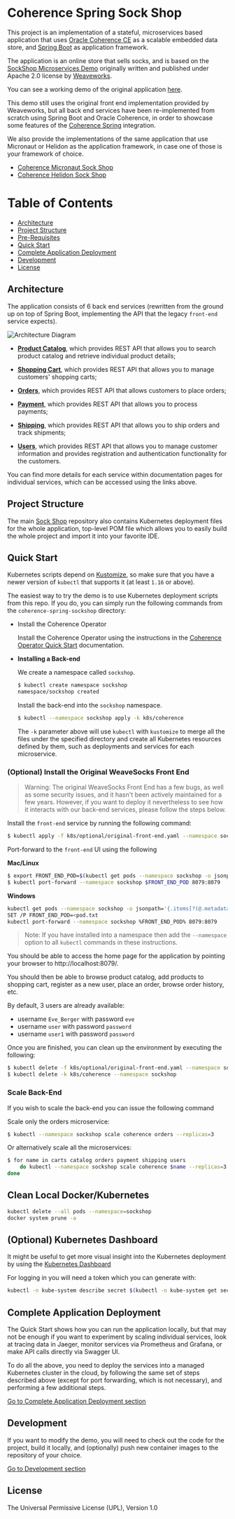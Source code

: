 # Coherence Spring Sock Shop

This project is an implementation of a stateful, microservices based application that
uses [Oracle Coherence CE](https://coherence.community/) as a scalable embedded data
store, and [Spring Boot](https://spring.io/projects/spring-boot) as application
framework.

The application is an online store that sells socks, and is based
on the [SockShop Microservices Demo](https://microservices-demo.github.io)
originally written and published under Apache 2.0 license by [Weaveworks](https://go.weave.works/socks).

You can see a working demo of the original application [here](http://socks.weave.works/).

This demo still uses the original front end implementation provided by Weaveworks,
but all back end services have been re-implemented from scratch using Spring Boot
and Oracle Coherence, in order to showcase some features of the [Coherence Spring](https://github.com/coherence-community/coherence-spring)
integration.

We also provide the implementations of the same application that use Micronaut or Helidon
as the application framework, in case one of those is your framework of choice.

* [Coherence Micronaut Sock Shop](https://github.com/oracle/coherence-micronaut-sockshop-sample)
* [Coherence Helidon Sock Shop](https://github.com/oracle/coherence-helidon-sockshop-sample)

# Table of Contents

* [Architecture](#architecture)
* [Project Structure](#project-structure)
* [Pre-Requisites](#pre-requisites)
* [Quick Start](#quick-start)
* [Complete Application Deployment](./doc/complete-application-deployment.md)
* [Development](./doc/development.md)
* [License](#license)


## Architecture

The application consists of 6 back end services (rewritten from the ground up on top of
Spring Boot, implementing the API that the legacy `front-end` service expects).

![Architecture Diagram](./doc/images/architecture.png)

- **[Product Catalog](./catalog)**, which provides 
REST API that allows you to search product catalog and retrieve individual product details;

- **[Shopping Cart](./carts)**, which provides 
REST API that allows you to manage customers' shopping carts;

- **[Orders](./orders)**, which provides REST API 
that allows customers to place orders;

- **[Payment](./payment)**, which provides REST API 
that allows you to process payments;

- **[Shipping](./shipping)**, which provides REST API 
that allows you to ship orders and track shipments;

- **[Users](./users)**, which provides REST API 
that allows you to manage customer information and provides registration and 
authentication functionality for the customers.

You can find more details for each service within documentation pages for individual
services, which can be accessed using the links above.

## Project Structure

The main [Sock Shop](.) repository also contains Kubernetes deployment files for the whole application,
top-level POM file which allows you to easily build the whole project and import it
into your favorite IDE.

## Quick Start

Kubernetes scripts depend on [Kustomize](https://kustomize.io/), so make sure that you have a newer
version of `kubectl` that supports it (at least `1.16` or above).
   
The easiest way to try the demo is to use Kubernetes deployment scripts from this repo. If you do, you can simply run
the following commands from the `coherence-spring-sockshop` directory:

* Install the Coherence Operator

  Install the Coherence Operator using the instructions in the
  [Coherence Operator Quick Start](https://oracle.github.io/coherence-operator/docs/latest/#/docs/about/03_quickstart)
  documentation.

* **Installing a Back-end**

  We create a namespace called `sockshop`.

    ```bash
    $ kubectl create namespace sockshop
    namespace/sockshop created
    ```

  Install the back-end into the `sockshop` namespace.

    ```bash
    $ kubectl --namespace sockshop apply -k k8s/coherence 
    ```

  The `-k` parameter above will use `kubectl` with `kustomize` to merge all the files under the specified directory and
  create all Kubernetes resources defined by them, such as deployments and services for each microservice.

### (Optional) Install the Original WeaveSocks Front End

> Warning: The original WeaveSocks Front End has a few bugs, as well as some security issues, 
> and it hasn't been actively maintained for a few years. However, if you want to deploy
> it nevertheless to see how it interacts with our back-end services, please follow
> the steps below.

Install the `front-end` service by running the following command:

```bash
$ kubectl apply -f k8s/optional/original-front-end.yaml --namespace sockshop
```

Port-forward to the `front-end` UI using the following

**Mac/Linux**

```bash
$ export FRONT_END_POD=$(kubectl get pods --namespace sockshop -o jsonpath='{.items[?(@.metadata.labels.app == "front-end")].metadata.name}')
$ kubectl port-forward --namespace sockshop $FRONT_END_POD 8079:8079
```

**Windows**

```bash
kubectl get pods --namespace sockshop -o jsonpath='{.items[?(@.metadata.labels.app == "front-end")].metadata.name}' > pod.txt
SET /P FRONT_END_POD=<pod.txt
kubectl port-forward --namespace sockshop %FRONT_END_POD% 8079:8079
```

> Note: If you have installed into a namespace then add the `--namespace` option to all `kubectl` commands in these instructions.

You should be able to access the home page for the application by pointing your browser to http://localhost:8079/.

You should then be able to browse product catalog, add products to shopping cart, register as a new user, place an order,
browse order history, etc.

By default, 3 users are already available:

- username `Eve_Berger` with password `eve`
- username `user` with password `password`
- username `user1` with password `password`

Once you are finished, you can clean up the environment by executing the following:

```bash
$ kubectl delete -f k8s/optional/original-front-end.yaml --namespace sockshop
$ kubectl delete -k k8s/coherence --namespace sockshop
```

### Scale Back-End

If you wish to scale the back-end you can issue the following command

Scale only the orders microservice:

```bash
$ kubectl --namespace sockshop scale coherence orders --replicas=3
```

Or alternatively scale all the microservices:

```bash
$ for name in carts catalog orders payment shipping users
    do kubectl --namespace sockshop scale coherence $name --replicas=3
done
```

## Clean Local Docker/Kubernetes

```bash
kubectl delete --all pods --namespace=sockshop
docker system prune -a
```

## (Optional) Kubernetes Dashboard

It might be useful to get more visual insight into the Kubernetes deployment by using the
[Kubernetes Dashboard](https://kubernetes.io/docs/tasks/access-application-cluster/web-ui-dashboard/)

For logging in you will need a token which you can generate with:

```bash
kubectl -n kube-system describe secret $(kubectl -n kube-system get secret | awk '/^deployment-controller-token-/{print $1}') | awk '$1=="token:"{print $2}'
```

## Complete Application Deployment

The Quick Start shows how you can run the application locally, but that may not
be enough if you want to experiment by scaling individual services, look at tracing data in Jaeger,
monitor services via Prometheus and Grafana, or make API calls directly via Swagger UI.

To do all the above, you need to deploy the services into a managed Kubernetes cluster
in the cloud, by following the same set of steps described above (except for port forwarding,
which is not necessary), and performing a few additional steps.

 [Go to Complete Application Deployment section](./doc/complete-application-deployment.md)

## Development

If you want to modify the demo, you will need to check out the code for the project, build it
locally, and (optionally) push new container images to the repository of your choice.

 [Go to Development section](./doc/development.md)

## License

The Universal Permissive License (UPL), Version 1.0
